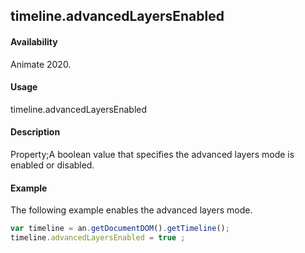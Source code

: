 ## timeline.advancedLayersEnabled

#### Availability

Animate 2020.

#### Usage

timeline.advancedLayersEnabled


#### Description

Property;A boolean value that specifies the advanced layers mode is enabled or disabled.

#### Example


The following example enables the advanced layers mode.

```javascript
var timeline = an.getDocumentDOM().getTimeline();
timeline.advancedLayersEnabled = true ;
```